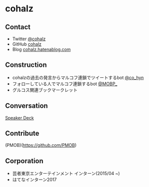 
# cohalz

## Contact
- Twitter [@cohalz](https://twitter.com/cohalz)
- GitHub [cohalz](https://github.com/cohalz)
- Blog [cohalz.hatenablog.com](http://cohalz.hatenablog.com)

## Construction
- cohalzの過去の発言からマルコフ連鎖でツイートするbot [@co_hyn](https://twitter.com/co_hyn)
- フォローしている人でマルコフ連鎖するbot [@MOBP_](https://twitter.com/MOBP_)
- グルコス関連ブックマークレット

## Conversation
[Speaker Deck](https://speakerdeck.com/cohalz)


## Contribute
(PMOB)(https://github.com/PMOB)

## Corporation
- 芸者東京エンターテインメント インターン(2015/04 ~)
- はてなインターン2017
